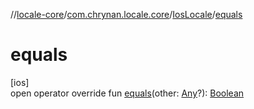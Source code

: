 //[locale-core](../../../index.md)/[com.chrynan.locale.core](../index.md)/[IosLocale](index.md)/[equals](equals.md)

# equals

[ios]\
open operator override fun [equals](equals.md)(other: [Any](https://kotlinlang.org/api/latest/jvm/stdlib/kotlin/-any/index.html)?): [Boolean](https://kotlinlang.org/api/latest/jvm/stdlib/kotlin/-boolean/index.html)

